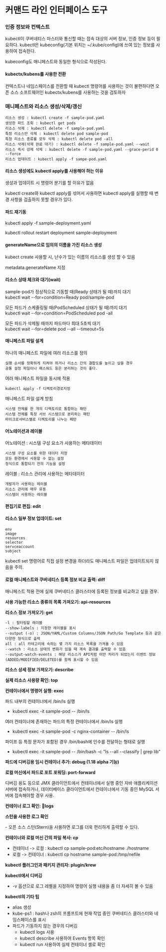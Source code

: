 # 커맨드 라인 인터페이스 도구

### **인증 정보와 컨텍스트**

kubectl이 쿠버네티스 마스터와 통신할 때는 접속 대상의 서버 정보, 인증 정보 등이 필요하다. kubectl은 kubeconfig(기본 위치는 \~/.kube/config)에 쓰여 있는 정보를 사용하여 접속한다.

kubeconfig도 매니페스트와 동일한 형식으로 작성된다.

#### **kubectx/kubens를 사용한 전환**

컨텍스트나 네임스페이스를 전환할 때 kubectl 명령어를 사용하는 것이 불편하다면 오픈 소스 소프트웨어인 kubectx/kubens를 사용하는 것을 검토하자

### **매니페스트와 리소스 생성/삭제/갱신**

```
리소스 생성 : kubectl create -f sample-pod.yaml
생성한 파드 조회 : kubectl get pods
리소스 삭제 : kubectl delete -f sample-pod.yaml
특정 리소스만 삭제 : kubectl delete pod sample-pod
특정 리소스 종류를 모두 삭제 : kubectl delete pod -all
리소스 삭제(삭제 완료 대기) : kubectl delete -f sample-pod.yaml --wait
리소스 즉시 강제 삭제 : kubectl delete -f sample-pod.yaml --grace-perid 0 --force
리소스 업데이트 : kubectl apply -f sampe-pod.yaml
```

#### **리소스 생성에도 kubectl apply를 사용해야 하는 이유**

생성과 업데이트 시 명령어 분기를 할 이유가 없음

kubectl create와 kubectl apply를 섞어서 사용하면 kubectl apply를 실행할 때 변경 사항을 검출하지 못할 경우가 있다.

#### **파드 재기동**

kubectl apply -f sample-deployment.yaml

kubectl rollout restart deployment sample-deployment

#### **generateName으로 임의의 이름을 가진 리소스 생성**

kubect create 사용할 시, 난수가 있는 이름의 리소스를 생성 할 수 있음

metadata.generateName 지정

#### **리소스 상태 체크와 대기(wait)**

sample-pod가 정상적으로 기동할 때(Ready 상태가 될 때)까지 대기\
&#x20; kubectl wait --for=condition=Ready pod/sample-pod

모든 파드가 스케줄링될 때(PodScheduled 상태가 될 때)까지 대기\
&#x20; kubectl wait --for=condition=PodScheduled pod -all

모든 파드가 삭제될 때까지 파드마다 최대 5초씩 대기\
&#x20; kubectl wait --for=delete pod --all --timeout=5s&#x20;

#### **매니페스트 파일 설계**

하나의 매니페스트 파일에 여러 리소스를 정의

```
실행 순서를 정확하게 지켜야 하거나 리소스 간의 결합도를 높이고 싶을 경우
공통 설정 파일이나 패스워드 등은 분리하는 것이 좋다.
```

여러 매니페스트 파일을 동시에 적용

```
kubectl apply -f 디렉토리경로지정
```

매니페스트 파일 설계 방침

```
시스템 전체를 한 개의 디렉토리로 통합하는 패턴
시스템 전체를 특정 서브 시스템으로 분리하는 패턴
마이크로서비스별로 디렉토리를 나누는 패턴
```

#### **어노테이션과 레이블**

어노테이션 : 시스템 구성 요소가 사용하는 메타데이터

```
시스템 구성 요소를 위한 데이터 저장
모든 환경에서 사용할 수 없는 설정
정식으로 통합되기 전의 기능을 설정
```

레이블 : 리소스 관리에 사용하는 메타데이터

```
개발자가 사용하는 레이블
리소스 관리에 매우 유용
시스템이 사용하는 레이블
```

#### **편집기로 편집: edit**

#### **리소스 일부 정보 업데이트: set**

```
env
image
resources
selector
servceaccount
subject
```

kubectl set 명령어로 직접 설정 변경을 하더라도 매니페스트 파일은 업데이트되지 않음을 주의.

#### **로컬 매니페스트와 쿠버네티스 등록 정보 비교 출력: diff**

매니페스트 적용 전에 실제 쿠버네티스 클러스터에 등록된 정보를 비교하고 싶을 경우.

**사용 가능한 리소스 종류의 목록 가져오기: api-resources**

**리소스 정보 가져오기: get**

```
-l : 필터링할 레이블
--show-labels : 지정한 레이블을 표시
--output (-o) : JSON/YAML/Custom Columns/JSON Path/Go Template 등과 같은 다양한 형식으로 출력
all : all 카테고리에 속하는 몇 가지 리소스 목록을 가져올 수 있음
--watch : 리소스 상태의 변화가 있을 때 계속 결과를 출력할 수 있음
--output-watch-events : 해당 리소스가 API처럼 어떤 처리가 되었는지 이벤트 정보(ADDED/MODIFIED/DELETED)를 함께 표시할 수 있음
```

**리소스 상세 정보 가져오기: describe**

**실제 리소스 사용량 확인: top**

**컨테이너에서 명령어 실행: exec**

파드 내부의 컨테이너에서 /bin/ls 실행

* kubectl exec -it sample-pod -- /bin/ls

여러 컨테이너에 존재하는 파드의 특정 컨테이너에서 /bin/ls 실행

* kubectl exec -it sample-pod -c nginx-container -- /bin/ls

파이프 등 특정 문자가 포함된 경우 /bin/bash에 인수를 전달하는 형태로 실행

* kubectl exec -it sample-pod -- /bin/bash -c "ls --all --classify | grep lib"

**파드에 디버깅용 임시 컨테이너 추가: debug (1.18 alpha 기능)**

**로컬 머신에서 파드로 포트 포워딩: port-forward**

디버깅 용도 등으로 JMX 클라이언트에서 컨테이너에서 실행 중인 자바 애플리케이션 서버에 접속하거나, 데이터베이스 클라이언트에서 컨테이너에서 기동 중인 MySQL 서버에 접속해야할 경우 사용.

**컨테이너 로그 확인: logs**

**스턴을 사용한 로그 확인**

\- 오픈 소스 스턴(Stern)을 사용하면 로그를 더욱 편리하게 출력할 수 있다.

**컨테이너와 로컬 머신 간의 파일 복사: cp**

* 컨테이너 -> 로컬 : kubectl cp sample-pod:etc/hostname ./hostname
* 로컬 -> 컨테이너 : kubectl cp hostname sample-pod:/tmp/nefile

**kubectl 플러그인과 패키지 관리자: plugin/krew**

**kubectl에서 디버깅**

* \-v 옵션으로 로그 레벨을 지정하여 명령어 실행 내용을 좀 더 자세히 볼 수 있음

**kubectl의 기타 팁**

* alias 생성
* kube-ps1 : hash나 zsh의 프롬프트에 현재 작업 중인 쿠버네티스 클러스터와 네임스페이스를 표시
* 파드가 기동하지 않는 경우의 디버깅
  * kubectl logs 사용
  * kubectl describe 사용하여 Events 항목 확인
  * kubectl run 사용하여 실제 컨테이너 셸로 확인
